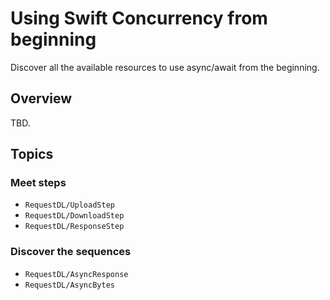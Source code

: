 # Using Swift Concurrency from beginning

Discover all the available resources to use async/await from the beginning.

## Overview

TBD.

## Topics

### Meet steps

- ``RequestDL/UploadStep``
- ``RequestDL/DownloadStep``
- ``RequestDL/ResponseStep``

### Discover the sequences

- ``RequestDL/AsyncResponse``
- ``RequestDL/AsyncBytes``
